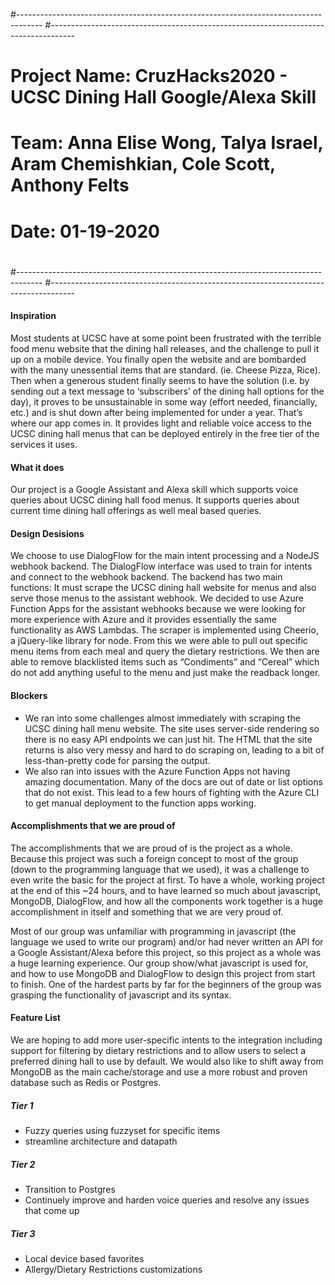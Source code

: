 #------------------------------------------------------------------------------------
#------------------------------------------------------------------------------------
#
# Project Name: CruzHacks2020 - UCSC Dining Hall Google/Alexa Skill
# Team: Anna Elise Wong, Talya Israel, Aram Chemishkian, Cole Scott, Anthony Felts
# Date: 01-19-2020
#
#------------------------------------------------------------------------------------
#------------------------------------------------------------------------------------

#### Inspiration
Most students at UCSC have at some point been frustrated with the terrible food menu website that the dining hall releases, and the challenge to pull it up on a mobile device. You finally open the website and are bombarded with the many unessential items that are standard. (ie. Cheese Pizza, Rice). Then when a generous student finally seems to have the solution (i.e. by sending out a text message to ‘subscribers’ of the dining hall options for the day), it proves to be unsustainable in some way (effort needed, financially, etc.) and is shut down after being implemented for under a year. That’s where our app comes in. It provides light and reliable voice access to the UCSC dining hall menus that can be deployed entirely in the free tier of the services it uses.

#### What it does
Our project is a Google Assistant and Alexa skill which supports voice queries about UCSC dining hall food menus. It supports queries about current time dining hall offerings as well meal based queries.

#### Design Desisions
We choose to use DialogFlow for the main intent processing and a NodeJS webhook backend. The DialogFlow interface was used to train for intents and connect to the webhook backend. The backend has two main functions: It must scrape the UCSC dining hall website for menus and also serve those menus to the assistant webhook. We decided to use Azure Function Apps for the assistant webhooks because we were looking for more experience with Azure and it provides essentially the same functionality as AWS Lambdas. The scraper is implemented using Cheerio, a jQuery-like library for node. From this we were able to pull out specific menu items from each meal and query the dietary restrictions. We then are able to remove blacklisted items such as “Condiments” and “Cereal” which do not add anything useful to the menu and just make the readback longer.

#### Blockers
 * We ran into some challenges almost immediately with scraping the UCSC dining hall menu website. The site uses server-side rendering so there is no easy API endpoints we can just hit. The HTML that the site returns is also very messy and hard to do scraping on, leading to a bit of less-than-pretty code for parsing the output.
 * We also ran into issues with the Azure Function Apps not having amazing documentation. Many of the docs are out of date or list options that do not exist. This lead to a few hours of fighting with the Azure CLI to get manual deployment to the function apps working.

#### Accomplishments that we are proud of
The accomplishments that we are proud of is the project as a whole. Because this project was such a foreign concept to most of the group (down to the programming language that we used), it was a challenge to even write the basic for the project at first. To have a whole, working project at the end of this ~24 hours, and to have learned so much about javascript, MongoDB, DialogFlow, and how all the components work together is a huge accomplishment in itself and something that we are very proud of.

Most of our group was unfamiliar with programming in javascript (the language we used to write our program) and/or had never written an API for a Google Assistant/Alexa before this project, so this project as a whole was a huge learning experience. Our group show/what javascript is used for, and how to use MongoDB and DialogFlow to design this project from start to finish. One of the hardest parts by far for the beginners of the group was grasping the functionality of javascript and its syntax.

#### Feature List
We are hoping to add more user-specific intents to the integration including support for filtering by dietary restrictions and to allow users to select a preferred dining hall to use by default. We would also like to shift away from MongoDB as the main cache/storage and use a more robust and proven database such as Redis or Postgres.
##### Tier 1
  * Fuzzy queries using fuzzyset for specific items
  * streamline architecture and datapath
##### Tier 2
  * Transition to Postgres
  * Continuely improve and harden voice queries and resolve any issues that come up
##### Tier 3
  * Local device based favorites
  * Allergy/Dietary Restrictions customizations

